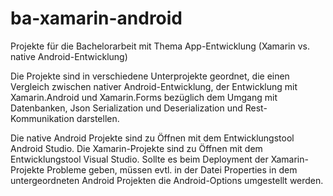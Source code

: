 # ba-xamarin-android
Projekte für die Bachelorarbeit mit Thema App-Entwicklung (Xamarin vs. native Android-Entwicklung)

Die Projekte sind in verschiedene Unterprojekte geordnet, die einen Vergleich zwischen nativer Android-Entwicklung, der Entwicklung mit Xamarin.Android und Xamarin.Forms bezüglich dem Umgang mit Datenbanken, Json Serialization und Deserialization und Rest-Kommunikation darstellen.

Die native Android Projekte sind zu Öffnen mit dem Entwicklungstool Android Studio. Die Xamarin-Projekte sind zu Öffnen mit dem Entwicklungstool Visual Studio. Sollte es beim Deployment der Xamarin-Projekte Probleme geben, müssen evtl. in der Datei Properties in dem untergeordneten Android Projekten die Android-Options umgestellt werden.
